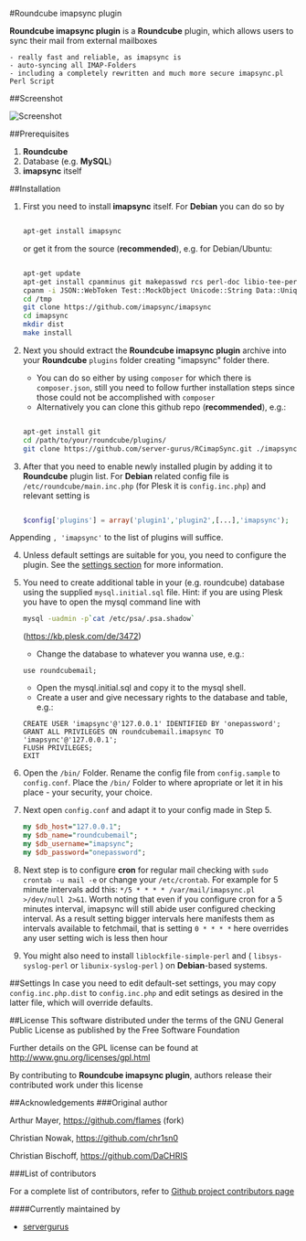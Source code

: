 #Roundcube imapsync plugin

**Roundcube imapsync plugin** is a **Roundcube** plugin, which allows users to sync their mail from external mailboxes

	- really fast and reliable, as imapsync is
	- auto-syncing all IMAP-Folders
	- including a completely rewritten and much more secure imapsync.pl Perl Script

##Screenshot

![Screenshot](https://cloud.githubusercontent.com/assets/8064903/23556852/4b069624-002e-11e7-8313-0c9896b8efdb.png)

##Prerequisites
1. **Roundcube**
2. Database (e.g. **MySQL**)
3. **imapsync** itself

##Installation
1. First you need to install **imapsync** itself. For **Debian** you can do so by 
	```bash
	
	apt-get install imapsync
	
	```
	or get it from the source (**recommended**), e.g. for Debian/Ubuntu:
	```bash
	
	apt-get update
	apt-get install cpanminus git makepasswd rcs perl-doc libio-tee-perl git libmail-imapclient-perl libdigest-md5-file-perl libterm-readkey-perl libfile-copy-recursive-perl build-essential make automake libunicode-string-perl libauthen-ntlm-perl libcrypt-ssleay-perl libdigest-hmac-perl libfile-copy-recursive-perl libio-compress-perl libio-socket-inet6-perl libio-socket-ssl-perl libio-tee-perl libmodule-scandeps-perl libnet-ssleay-perl libpar-packer-perl libreadonly-perl libterm-readkey-perl libtest-pod-perl libtest-simple-perl libunicode-string-perl liburi-perl
	cpanm -i JSON::WebToken Test::MockObject Unicode::String Data::Uniqid
	cd /tmp
	git clone https://github.com/imapsync/imapsync
	cd imapsync
	mkdir dist
	make install
	
	```
	
2. Next you should extract the **Roundcube imapsync plugin** archive into your **Roundcube** `plugins` folder creating "imapsync" folder there.
	- You can do so either by using `composer` for which there is `composer.json`, still you need to follow further installation steps since those could not be accomplished with `composer`
	- Alternatively you can clone this github repo (**recommended**), e.g.:
  	```bash
	
	apt-get install git
	cd /path/to/your/roundcube/plugins/
	git clone https://github.com/server-gurus/RCimapSync.git ./imapsync
	
	```
  
3. After that you need to enable newly installed plugin by adding it to **Roundcube** plugin list. For **Debian** related config file is `/etc/roundcube/main.inc.php` (for Plesk it is `config.inc.php`) and relevant setting is 
	```php
	
	$config['plugins'] = array('plugin1','plugin2',[...],'imapsync');
	
	```
Appending `, 'imapsync'` to the list of plugins will suffice.

4. Unless default settings are suitable for you, you need to configure the plugin. See the [settings section](#settings) for more information.

5. You need to create additional table in your (e.g. roundcube) database using the supplied `mysql.initial.sql` file. Hint: if you are using Plesk you have to open the mysql command line with 
	```bash
	mysql -uadmin -p`cat /etc/psa/.psa.shadow`
	```
	(https://kb.plesk.com/de/3472)

	- Change the database to whatever you wanna use, e.g.:
	```mysql
	use roundcubemail;
	```
	- Open the mysql.initial.sql and copy it to the mysql shell.
	- Create a user and give necessary rights to the database and table, e.g.:
	```mysql
	CREATE USER 'imapsync'@'127.0.0.1' IDENTIFIED BY 'onepassword';
	GRANT ALL PRIVILEGES ON roundcubemail.imapsync TO 'imapsync'@'127.0.0.1';
	FLUSH PRIVILEGES;
	EXIT
	```

6. Open the `/bin/` Folder. Rename the config file from `config.sample` to `config.conf`. Place the `/bin/` Folder to where apropriate or let it in his place - your security, your choice.

7. Next open `config.conf` and adapt it to your config made in Step 5.
	```perl
	my $db_host="127.0.0.1";
	my $db_name="roundcubemail";
	my $db_username="imapsync";
	my $db_password="onepassword";
	```
8. Next step is to configure **cron** for regular mail checking with `sudo crontab -u mail -e` or change your `/etc/crontab`. For example for 5 minute intervals add this: `*/5 * * * * /var/mail/imapsync.pl >/dev/null 2>&1`. Worth noting that even if you configure cron for a 5 minutes interval, imapsync will still abide user configured checking interval. As a result setting bigger intervals here manifests them as intervals available to fetchmail, that is setting `0 * * * *` here overrides any user setting wich is less then hour

9. You might also need to install `liblockfile-simple-perl` and ( `libsys-syslog-perl` or `libunix-syslog-perl` ) on **Debian**-based systems.

##Settings
In case you need to edit default-set settings, you may copy `config.inc.php.dist` to `config.inc.php` and edit setings as desired in the latter file, which will override defaults.

##License
This software distributed under the terms of the GNU General Public License as published by the Free Software Foundation

Further details on the GPL license can be found at http://www.gnu.org/licenses/gpl.html

By contributing to **Roundcube imapsync plugin**, authors release their contributed work under this license

##Acknowledgements
###Original author

Arthur Mayer, https://github.com/flames (fork)

Christian Nowak, https://github.com/chr1sn0

Christian Bischoff, https://github.com/DaCHRIS

###List of contributors

For a complete list of contributors, refer to [Github project contributors page](https://github.com/server-gurus/RCimapSync/network/members)

####Currently maintained by
* [servergurus](https://github.com/server-gurus)
